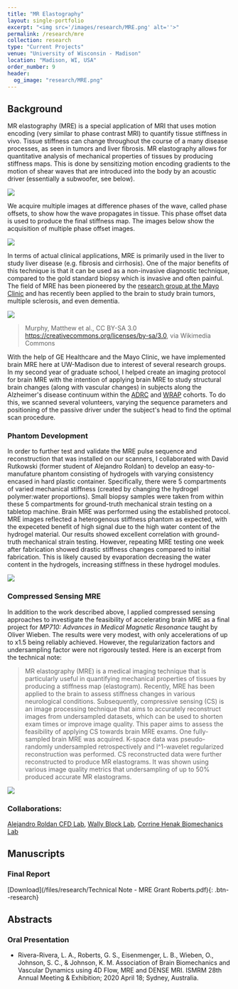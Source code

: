 ```yaml
---
title: "MR Elastography"
layout: single-portfolio
excerpt: "<img src='/images/research/MRE.png' alt=''>"
permalink: /research/mre
collection: research
type: "Current Projects"
venue: "University of Wisconsin - Madison"
location: "Madison, WI, USA"
order_number: 9
header: 
  og_image: "research/MRE.png"
---
```


Background
------
MR elastography (MRE) is a special application of MRI that uses motion encoding (very similar to phase contrast MRI) to quantify tissue stiffness in vivo. Tissue stiffness can change throughout the course of a many disease processes, as seen in tumors and liver fibrosis. MR elastography allows for quantitative analysis of mechanical properties of tissues by producing stiffness maps. This is done by sensitizing motion encoding gradients to the motion of shear waves that are introduced into the body by an acoustic driver (essentially a subwoofer, see below). 

![](/images/research/MRE_3_equipment.png)

We acquire multiple images at difference phases of the wave, called phase offsets, to show how the wave propagates in tissue. This phase offset data is used to produce the final stiffness map. The images below show the acquisition of multiple phase offset images. 

![](/images/research/MRE_4_acquisition.PNG)

In terms of actual clinical applications, MRE is primarily used in the liver to study liver disease (e.g. fibrosis and cirrhosis). One of the major benefits of this technique is that it can be used as a non-invasive diagnostic technique, compared to the gold standard biopsy which is invasive and often painful. The field of MRE has been pioneered by the [research group at the Mayo Clinic](https://www.mayo.edu/research/labs/advanced-medical-imaging-technology/overview) and has recently been applied to the brain to study brain tumors, multiple sclerosis, and even dementia. 

![](/images/research/MRE_5_brain.png)
> Murphy, Matthew et al., CC BY-SA 3.0 <https://creativecommons.org/licenses/by-sa/3.0>, via Wikimedia Commons

With the help of GE Healthcare and the Mayo Clinic, we have implemented brain MRE here at UW-Madison due to interest of several research groups. In my second year of graduate school, I helped create an imaging protocol for brain MRE with the intention of applying brain MRE to study structural brain changes (along with vascular changes) in subjects along the Alzheimer's disease continuum within the [ADRC](https://www.adrc.wisc.edu/) and [WRAP](https://wrap.wisc.edu/) cohorts. To do this, we scanned several volunteers, varying the sequence parameters and positioning of the passive driver under the subject's head to find the optimal scan procedure.

### Phantom Development
In order to further test and validate the MRE pulse sequence and reconstruction that was installed on our scanners, I collaborated with David Rutkowski (former student of Alejandro Roldan) to develop an easy-to-manufature phantom consisting of hydrogels with varying consistency encased in hard plastic container. Specifically, there were 5 compartments of varied mechanical stiffness (created by changing the hydrogel polymer:water proportions). Small biopsy samples were taken from within these 5 compartments for ground-truth mechanical strain testing on a tabletop machine. Brain MRE was performed using the established protocol. MRE images reflected a heterogenous stiffness phantom as expected, with the expeceted benefit of high signal due to the high water content of the hydrogel material. Our results showed excellent correlation with ground-truth mechanical strain testing. However, repeating MRE testing one week after fabrication showed drastic stiffness changes compared to initial fabrication. This is likely caused by evaporation decreasing the water content in the hydrogels, increasing stiffness in these hydrogel modules. 

![](/images/research/MRE_2_phantom.png)

### Compressed Sensing MRE
In addition to the work described above, I applied compressed sensing approaches to investigate the feasibility of accelerating brain MRE as a final project for *MP710: Advances in Medical Magnetic Resonance* taught by Oliver Wieben. The results were very modest, with only accelerations of up to x1.5 being reliably achieved. However, the regularization factors and undersampling factor were not rigorously tested. Here is an excerpt from the technical note:

> MR elastography (MRE) is a medical imaging technique that is particularly useful in quantifying mechanical properties of tissues by producing a stiffness map (elastogram). Recently, MRE has been applied to the brain to assess stiffness changes in various neurological conditions. Subsequently, compressive sensing (CS) is an image processing technique that aims to accurately reconstruct images from undersampled datasets, which can be used to shorten exam times or improve image quality. This paper aims to assess the feasibility of applying CS towards brain MRE exams. One fully-sampled brain MRE was acquired. K-space data was pseudo-randomly undersampled retrospectively and l^1-wavelet regularized reconstruction was performed. CS reconstructed data were further reconstructed to produce MR elastograms. It was shown using various image quality metrics that undersampling of up to 50% produced accurate MR elastograms.

![](/images/research/MP710.PNG)

### Collaborations: 
[Alejandro Roldan CFD Lab](https://uwcvfd.engr.wisc.edu/), [Wally Block Lab](https://www.medphysics.wisc.edu/blog/staff/block-walter-f/), [Corrine Henak Biomechanics Lab](https://henaklab.engr.wisc.edu/)

Manuscripts
------
### Final Report
[Download](/files/research/Technical Note - MRE Grant Roberts.pdf){: .btn--research}

Abstracts
------
### Oral Presentation
* Rivera-Rivera, L. A., Roberts, G. S., Eisenmenger, L. B., Wieben, O., Johnson, S. C., & Johnson, K. M. Association of Brain Biomechanics and Vascular Dynamics using 4D Flow, MRE and DENSE MRI. ISMRM 28th Annual Meeting & Exhibition; 2020 April 18; Sydney, Australia.